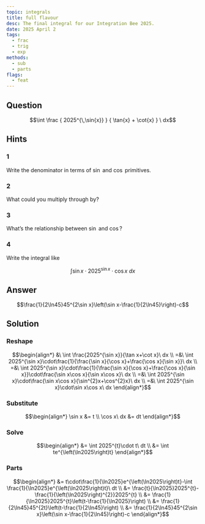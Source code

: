 ```yaml
---
topic: integrals
title: full flavour
desc: The final integral for our Integration Bee 2025.
date: 2025 April 2
tags:
  - frac
  - trig
  - exp
methods:
  - sub
  - parts
flags:
  - feat
---
```



## Question
```math
\int
  \frac
    { 2025^{\,\sin{x}} }
    { \tan{x} + \cot{x} }
\ dx
```


## Hints

### 1
Write the denominator in terms of $\sin$ and $\cos$ primitives.

### 2
What could you multiply through by?

### 3
What’s the relationship between $\sin$ and $\cos$?

### 4
Write the integral like

```math
\int \sin{x} \cdot 2025^{\sin{x}} \cdot \cos{x} \ dx
```


## Answer
```math
\frac{1}{2\ln45}45^{2\sin x}\left(\sin x-\frac{1}{2\ln45}\right)-c
```


## Solution

### Reshape
```math
\begin{align*}
  &\ \int \frac{2025^{\sin x}}{\tan x+\cot x}\ dx
  \\ =&\ \int 2025^{\sin x}\cdot\frac{1}{\frac{\sin x}{\cos x}+\frac{\cos x}{\sin x}}\ dx
  \\ =&\ \int 2025^{\sin x}\cdot\frac{1}{\frac{\sin x}{\cos x}+\frac{\cos x}{\sin x}}\cdot\frac{\sin x\cos x}{\sin x\cos x}\ dx
  \\ =&\ \int 2025^{\sin x}\cdot\frac{\sin x\cos x}{\sin^{2}x+\cos^{2}x}\ dx
  \\ =&\ \int 2025^{\sin x}\cdot\sin x\cos x\ dx
\end{align*}
```

### Substitute
```math
\begin{align*}
  \sin x &= t
  \\ \cos x\ dx &= dt
\end{align*}
```

### Solve
```math
\begin{align*}
  &= \int 2025^{t}\cdot t\ dt
  \\ &= \int te^{\left(\ln2025\right)t}
\end{align*}
```

### Parts
```math
\begin{align*}
  &= t\cdot\frac{1}{\ln2025}e^{\left(\ln2025\right)t}-\int \frac{1}{\ln2025}e^{\left(\ln2025\right)t}\ dt
  \\ &= \frac{t}{\ln2025}2025^{t}-\frac{1}{\left(\ln2025\right)^{2}}2025^{t}
  \\ &= \frac{1}{\ln2025}2025^{t}\left(t-\frac{1}{\ln2025}\right)
  \\ &= \frac{1}{2\ln45}45^{2t}\left(t-\frac{1}{2\ln45}\right)
  \\ &= \frac{1}{2\ln45}45^{2\sin x}\left(\sin x-\frac{1}{2\ln45}\right)-c
\end{align*}
```
